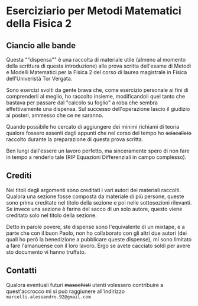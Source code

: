 # Eserciziario per Metodi Matematici della Fisica 2

## Ciancio alle bande

Questa ""dispensa"" è una raccolta di materiale utile (almeno al momento della scrittura di questa introduzione) alla prova scritta dell'esame  di Metodi e Modelli Matematici per la Fisica 2 del corso di laurea magistrale in Fisica dell'Univeristà Tor Vergata. 

Sono esercizi svolti da gente brava che, come esercizio personale ai fini di comprenderli al meglio, ho raccolto insieme, modificandoli quel tanto che bastava per passare dal "calcolo su foglio" a roba che sembra effettivamente una dispensa. Sul successo dell'operazione lascio il giudizio ai posteri, ammesso che ce ne saranno.

Quando possibile ho cercato di aggiungere dei minimi richiami di teoria qualora fossero assenti dagli appunti che nel corso del tempo ho ~~sciacallato~~ raccolto durante la preparazione di questa prova scritta.

Ben lungi dall'essere un lavoro perfetto, ma sinceramente spero di non fare in tempo a renderlo tale (RIP Equazioni Differenziali in campo complesso). 

## Crediti

Nei titoli degli argomenti sono creditati i vari autori dei materiali raccolti. Qualora una sezione fosse composta da materiale di più persone, queste sono prima creditate nel titolo della sezione e poi nelle sottosezioni rilevanti. Se invece una sezione è farina del sacco di un solo autore, questo viene creditato solo nel titolo della sezione.

Detto in parole povere, ste dispense sono l'equivalente di un mixtape, e a parte che con il buon Paolo, non ho collaborato con gli altri due autori (dei quali ho però la benedizione a pubblicare queste dispense), mi sono limitato a fare l'amanuense con il loro lavoro. Ergo se avete cacciato soldi per avere sto documento vi hanno truffato.

## Contatti 

Qualora eventuali futuri ~~masochisti~~ utenti volessero contribuire a quest'accrocco mi si può raggiunere all'indirizzo `marcelli.alessandro.92@gmail.com`

